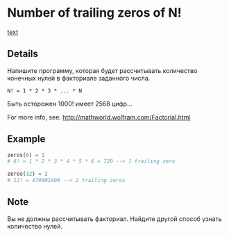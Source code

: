 # Number of trailing zeros of N!

[text](https://www.codewars.com/kata/52f787eb172a8b4ae1000a34)

## Details

Напишите программу, которая будет рассчитывать количество конечных нулей в факториале заданного числа.

    N! = 1 * 2 * 3 * ... * N

Быть осторожен 1000! имеет 2568 цифр...

For more info, see: http://mathworld.wolfram.com/Factorial.html

## Example

```py
zeros(6) = 1
# 6! = 1 * 2 * 3 * 4 * 5 * 6 = 720 --> 1 trailing zero

zeros(12) = 2
# 12! = 479001600 --> 2 trailing zeros
```

## Note

Вы не должны рассчитывать факториал. Найдите другой способ узнать количество нулей.
